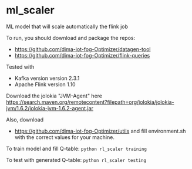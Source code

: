 # ml_scaler
ML model that will scale automatically the flink job

To run, you should download and package the repos:
* https://github.com/dima-iot-fog-Optimizer/datagen-tool 
* https://github.com/dima-iot-fog-Optimizer/flink-queries

Tested with

* Kafka version version 2.3.1
* Apache Flink version 1.10


Download the jolokia "JVM-Agent" here https://search.maven.org/remotecontent?filepath=org/jolokia/jolokia-jvm/1.6.2/jolokia-jvm-1.6.2-agent.jar

Also, download 
* https://github.com/dima-iot-fog-Optimizer/utils
and fill environment.sh with the correct values for your machine.


To train model and fill Q-table:
`python rl_scaler training`

To test with generated Q-table:
`python rl_scaler testing`

